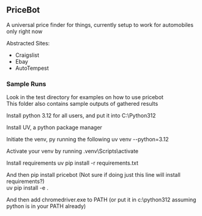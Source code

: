 ## PriceBot

A universal price finder for things, currently setup to work for automobiles only right now

Abstracted Sites:
- Craigslist
- Ebay
- AutoTempest

### Sample Runs

Look in the test directory for examples on how to use pricebot\
This folder also contains sample outputs of gathered results

Install python 3.12 for all users, and put it into C:\Python312

Install UV, a python package manager

Initiate the venv, py running the following
    uv venv --python=3.12

Activate your venv by running 
    \.venv\Scripts\activate

Install requirements
    uv pip install -r requirements.txt

And then pip install pricebot (Not sure if doing just this line will install requirements?)\
    uv pip install -e .

And then add chromedriver.exe to PATH (or put it in c:\python312 assuming python is in your PATH already)
